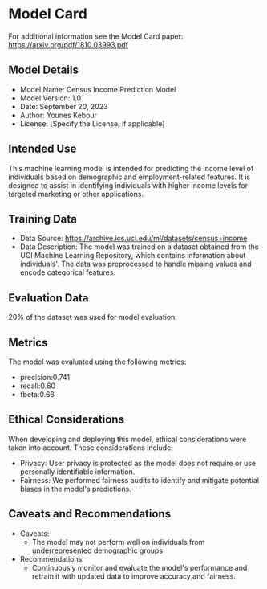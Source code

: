 # Model Card

For additional information see the Model Card paper: https://arxiv.org/pdf/1810.03993.pdf

## Model Details
- Model Name: Census Income Prediction Model
- Model Version: 1.0
- Date: September 20, 2023
- Author: Younes Kebour
- License: [Specify the License, if applicable]
## Intended Use
This machine learning model is intended for predicting the income level of individuals based on demographic and employment-related features. It is designed to assist in identifying individuals with higher income levels for targeted marketing or other applications.
## Training Data
- Data Source: https://archive.ics.uci.edu/ml/datasets/census+income
- Data Description: The model was trained on a dataset obtained from the UCI Machine Learning Repository, which contains information about individuals'. The data was preprocessed to handle missing values and encode categorical features.
## Evaluation Data
20% of the dataset was used for model evaluation.
## Metrics
The model was evaluated using the following metrics:
- precision:0.741
- recall:0.60
- fbeta:0.66
## Ethical Considerations
When developing and deploying this model, ethical considerations were taken into account. These considerations include:
- Privacy: User privacy is protected as the model does not require or use personally identifiable information.
- Fairness: We performed fairness audits to identify and mitigate potential biases in the model's predictions.

## Caveats and Recommendations
- Caveats: 
    - The model may not perform well on individuals from underrepresented demographic groups
- Recommendations:
    - Continuously monitor and evaluate the model's performance and retrain it with updated data to improve accuracy and fairness.